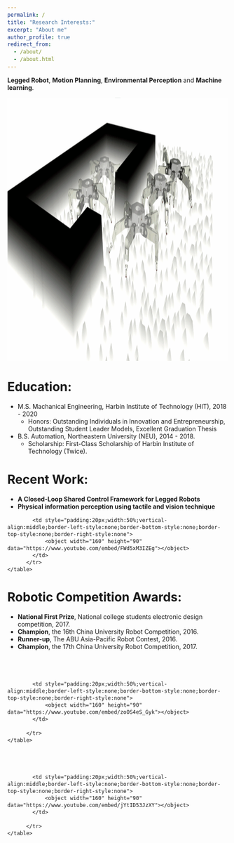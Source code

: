 ```yaml
---
permalink: /
title: "Research Interests:"
excerpt: "About me"
author_profile: true
redirect_from: 
  - /about/
  - /about.html
---
```


**Legged Robot**, **Motion Planning**, **Environmental Perception** and **Machine learning**.

<!-- ![avatar](../images/hexapod.png) -->
<html>
<img src="a.gif" alt="Smiley face" width="1200" height="600">
</html>


Education:
======
* M.S. Machanical Engineering, Harbin Institute of Technology (HIT), 2018 - 2020
  * Honors: Outstanding Individuals in Innovation and Entrepreneurship, Outstanding Student Leader Models, Excellent Graduation Thesis
* B.S. Automation, Northeastern University (NEU), 2014 - 2018.
  * Scholarship: First-Class Scholarship of Harbin Institute of Technology (Twice).
 
Recent Work:
======
* **A Closed-Loop Shared Control Framework for Legged Robots**
* **Physical information perception using tactile and vision technique**
<html>
    <table style="width:100%;border:0px;border-spacing:0px;border-collapse:separate;margin-right:auto;margin-left:auto;">
          <tr onmouseout="nightsight_stop()" onmouseover="nightsight_start()">
            <td style="padding:20px;width:50%;vertical-align:middle;border-left-style:none;border-bottom-style:none;border-top-style:none;border-right-style:none">
                <object width="160" height="90" data="https://www.youtube.com/embed/8Y4YBdzNONI"></object>
            </td>

            <td style="padding:20px;width:50%;vertical-align:middle;border-left-style:none;border-bottom-style:none;border-top-style:none;border-right-style:none">
                <object width="160" height="90" data="https://www.youtube.com/embed/FWd5xM3IZEg"></object>
            </td>
          </tr>
    </table>
</html>


  
Robotic Competition Awards:
======
* **National First Prize**, National college students electronic design competition, 2017.
* **Champion**, the 16th China University Robot Competition, 2016.
* **Runner-up**, The ABU Asia-Pacific Robot Contest, 2016.
* **Champion**, the 17th China University Robot Competition, 2017.

<html>
    <table style="width:100%;border:0px;border-spacing:0px;border-collapse:separate;margin-right:auto;margin-left:auto;">
          <tr onmouseout="nightsight_stop()" onmouseover="nightsight_start()">
            <td style="padding:20px;width:50%;vertical-align:middle;border-left-style:none;border-bottom-style:none;border-top-style:none;border-right-style:none">
                <object width="160" height="90" data="https://www.youtube.com/embed/LF42DVWk_dk"></object>
            </td>

            <td style="padding:20px;width:50%;vertical-align:middle;border-left-style:none;border-bottom-style:none;border-top-style:none;border-right-style:none">
                <object width="160" height="90" data="https://www.youtube.com/embed/zoOS4eS_Gyk"></object>
            </td>

          </tr>
    </table>
</html>

<html>
    <table style="width:100%;border:0px;border-spacing:0px;border-collapse:separate;margin-right:auto;margin-left:auto;">
          <tr onmouseout="nightsight_stop()" onmouseover="nightsight_start()">
            <td style="padding:20px;width:50%;vertical-align:middle;border-left-style:none;border-bottom-style:none;border-top-style:none;border-right-style:none">
                <object width="160" height="90" data="https://www.youtube.com/embed/7Y2yZsyo860"></object>
            </td>

            <td style="padding:20px;width:50%;vertical-align:middle;border-left-style:none;border-bottom-style:none;border-top-style:none;border-right-style:none">
                <object width="160" height="90" data="https://www.youtube.com/embed/jYtID53JzXY"></object>
            </td>

          </tr>
    </table>
</html>

<html>
    <table style="width:60%;border:0px;border-spacing:0px;border-collapse:separate;margin-right:auto;margin-left:auto;">
          <tr onmouseout="nightsight_stop()" onmouseover="nightsight_start()">
            <td style="padding:20px;width:100%;vertical-align:middle;border-left-style:none;border-bottom-style:none;border-top-style:none;border-right-style:none">
              <object width="160" height="90" data="https://www.youtube.com/embed/EyN3ycdQZ-8"></object>
            </td>
          </tr>
    </table>
</html>


